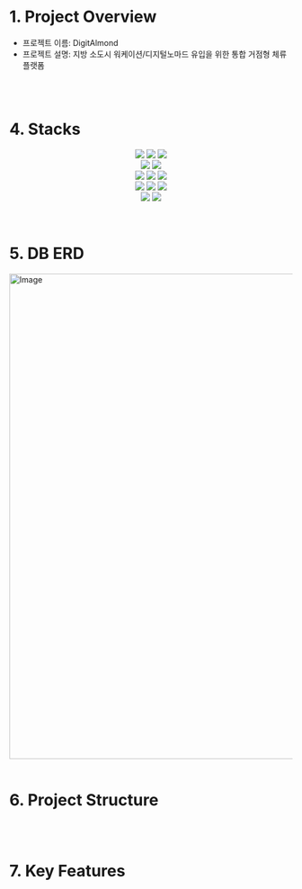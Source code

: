 <a href="https:///" target="_blank">
</a>

<br/>
<br/>

# 1. Project Overview
- 프로젝트 이름: DigitAlmond
- 프로젝트 설명: 지방 소도시 워케이션/디지털노마드 유입을 위한 통합 거점형 체류 플랫폼

<br/>
<br/>

# 4. Stacks
<div align=center> 
<img src="https://img.shields.io/badge/javascript-F7DF1E?style=for-the-badge&logo=javascript&logoColor=black"> 
<img src="https://img.shields.io/badge/typescript-3178C6?style=for-the-badge&logo=typescript&logoColor=white">
<img src="https://img.shields.io/badge/python-3776AB?style=for-the-badge&logo=python&logoColor=white">
<br>

<img src="https://img.shields.io/badge/html5-E34F26?style=for-the-badge&logo=html5&logoColor=white"> 
<img src="https://img.shields.io/badge/CSS-663399?style=for-the-badge&logo=CSS&logoColor=white"> 
<br>

<img src="https://img.shields.io/badge/mongodb-47A248?style=for-the-badge&logo=mongodb&logoColor=white"> 
<img src="https://img.shields.io/badge/react-61DAFB?style=for-the-badge&logo=react&logoColor=white"> 
<img src="https://img.shields.io/badge/nodedotjs-5FA04E?style=for-the-badge&logo=nodedotjs&logoColor=white"> 
<br>

<img src="https://img.shields.io/badge/nestjs-E0234E?style=for-the-badge&logo=nestjs&logoColor=white"> 
<img src="https://img.shields.io/badge/linux-FCC624?style=for-the-badge&logo=linux&logoColor=black"> 
<img src="https://img.shields.io/badge/amazonaws-232F3E?style=for-the-badge&logo=amazonaws&logoColor=white"> 
<br>

<img src="https://img.shields.io/badge/github-181717?style=for-the-badge&logo=github&logoColor=white">
<img src="https://img.shields.io/badge/git-F05032?style=for-the-badge&logo=git&logoColor=white">
<br>

</div>
<br/>
<br/>

# 5. DB ERD
<img width="1727" height="863" alt="Image" src="https://github.com/user-attachments/assets/b7d3cddf-e2c8-49e9-8f69-470ca4e55ebe" />
<br/>
<br/>

# 6. Project Structure 


<br/>
<br/>

# 7. Key Features
<!-- - **회원가입**:
  - 회원가입 시 DB에 유저정보가 등록됩니다.

- **로그인**:
  - 사용자 인증 정보를 통해 로그인합니다. -->

<br/>
<br/>


